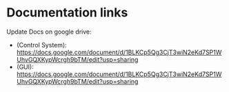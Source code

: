 # Documentation links
Update Docs on google drive:
* (Control System): https://docs.google.com/document/d/1BLKCp5Qg3CjT3wiN2eKd7SP1WUhvGQXKypWcrgh9bTM/edit?usp=sharing
* (GUI): https://docs.google.com/document/d/1BLKCp5Qg3CjT3wiN2eKd7SP1WUhvGQXKypWcrgh9bTM/edit?usp=sharing
